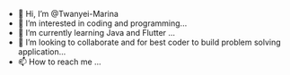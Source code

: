 - 👋 Hi, I’m @Twanyei-Marina
- 👀 I’m interested in coding and programming...
- 🌱 I’m currently learning Java and Flutter ...
- 💞️ I’m looking to collaborate and for best coder to build problem solving application...
- 📫 How to reach me ...

<!---
Twanyei-Marina/Twanyei-Marina is a ✨ special ✨ repository because its `README.md` (this file) appears on your GitHub profile.
You can click the Preview link to take a look at your changes.
--->
